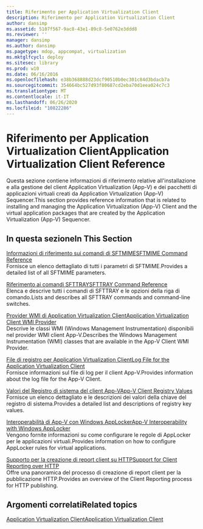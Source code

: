 ```yaml
---
title: Riferimento per Application Virtualization Client
description: Riferimento per Application Virtualization Client
author: dansimp
ms.assetid: 5107f567-9ac8-43e1-89c8-5e0762e3ddd8
ms.reviewer: ''
manager: dansimp
ms.author: dansimp
ms.pagetype: mdop, appcompat, virtualization
ms.mktglfcycl: deploy
ms.sitesec: library
ms.prod: w10
ms.date: 06/16/2016
ms.openlocfilehash: e38b368888d23dcf90510b0ec301c84d3bdacb7a
ms.sourcegitcommit: 354664bc527d93f80687cd2eba70d1eea024c7c3
ms.translationtype: MT
ms.contentlocale: it-IT
ms.lasthandoff: 06/26/2020
ms.locfileid: "10822286"
---
```

# <span data-ttu-id="86d5c-103">Riferimento per Application Virtualization Client</span><span class="sxs-lookup"><span data-stu-id="86d5c-103">Application Virtualization Client Reference</span></span>


<span data-ttu-id="86d5c-104">Questa sezione contiene informazioni di riferimento relative all'installazione e alla gestione del client Application Virtualization (App-V) e dei pacchetti di applicazioni virtuali creati da Application Virtualization (App-V) Sequencer.</span><span class="sxs-lookup"><span data-stu-id="86d5c-104">This section provides reference information that is related to installing and managing the Application Virtualization (App-V) Client and the virtual application packages that are created by the Application Virtualization (App-V) Sequencer.</span></span>

## <span data-ttu-id="86d5c-105">In questa sezione</span><span class="sxs-lookup"><span data-stu-id="86d5c-105">In This Section</span></span>


<a href="" id="sftmime--command-reference"></a>[<span data-ttu-id="86d5c-106">Informazioni di riferimento sui comandi di SFTMIME</span><span class="sxs-lookup"><span data-stu-id="86d5c-106">SFTMIME Command Reference</span></span>](sftmime--command-reference.md)  
<span data-ttu-id="86d5c-107">Fornisce un elenco dettagliato di tutti i parametri di SFTMIME.</span><span class="sxs-lookup"><span data-stu-id="86d5c-107">Provides a detailed list of all SFTMIME parameters.</span></span>

<a href="" id="sfttray-command-reference"></a>[<span data-ttu-id="86d5c-108">Riferimento ai comandi SFTTRAY</span><span class="sxs-lookup"><span data-stu-id="86d5c-108">SFTTRAY Command Reference</span></span>](sfttray-command-reference.md)  
<span data-ttu-id="86d5c-109">Elenca e descrive tutti i comandi di SFTTRAY e le opzioni della riga di comando.</span><span class="sxs-lookup"><span data-stu-id="86d5c-109">Lists and describes all SFTTRAY commands and command-line switches.</span></span>

<a href="" id="application-virtualization-client-wmi-provider"></a>[<span data-ttu-id="86d5c-110">Provider WMI di Application Virtualization Client</span><span class="sxs-lookup"><span data-stu-id="86d5c-110">Application Virtualization Client WMI Provider</span></span>](application-virtualization-client-wmi-provider.md)  
<span data-ttu-id="86d5c-111">Descrive le classi WMI (Windows Management Instrumentation) disponibili nel provider WMI client App-V.</span><span class="sxs-lookup"><span data-stu-id="86d5c-111">Describes the Windows Management Instrumentation (WMI) classes that are available in the App-V Client WMI Provider.</span></span>

<a href="" id="log-file-for-the-application-virtualization-client"></a>[<span data-ttu-id="86d5c-112">File di registro per Application Virtualization Client</span><span class="sxs-lookup"><span data-stu-id="86d5c-112">Log File for the Application Virtualization Client</span></span>](log-file-for-the-application-virtualization-client.md)  
<span data-ttu-id="86d5c-113">Fornisce informazioni sul file di log per il client App-V.</span><span class="sxs-lookup"><span data-stu-id="86d5c-113">Provides information about the log file for the App-V Client.</span></span>

<a href="" id="app-v-client-registry-values"></a>[<span data-ttu-id="86d5c-114">Valori del Registro di sistema del client App-V</span><span class="sxs-lookup"><span data-stu-id="86d5c-114">App-V Client Registry Values</span></span>](app-v-client-registry-values-sp1.md)  
<span data-ttu-id="86d5c-115">Fornisce un elenco dettagliato e le descrizioni dei valori della chiave del registro di sistema.</span><span class="sxs-lookup"><span data-stu-id="86d5c-115">Provides a detailed list and descriptions of registry key values.</span></span>

<a href="" id="app-v-interoperability-with-windows-applocker"></a>[<span data-ttu-id="86d5c-116">Interoperabilità di App-V con Windows AppLocker</span><span class="sxs-lookup"><span data-stu-id="86d5c-116">App-V Interoperability with Windows AppLocker</span></span>](app-v-interoperability-with-windows-applocker.md)  
<span data-ttu-id="86d5c-117">Vengono fornite informazioni su come configurare le regole di AppLocker per le applicazioni virtuali.</span><span class="sxs-lookup"><span data-stu-id="86d5c-117">Provides information on how to configure AppLocker rules for virtual applications.</span></span>

<a href="" id="support-for-client-reporting-over-http"></a>[<span data-ttu-id="86d5c-118">Supporto per la creazione di report client su HTTP</span><span class="sxs-lookup"><span data-stu-id="86d5c-118">Support for Client Reporting over HTTP</span></span>](support-for-client-reporting-over-http.md)  
<span data-ttu-id="86d5c-119">Offre una panoramica del processo di creazione di report client per la pubblicazione HTTP.</span><span class="sxs-lookup"><span data-stu-id="86d5c-119">Provides an overview of the Client Reporting process for HTTP publishing.</span></span>

## <span data-ttu-id="86d5c-120">Argomenti correlati</span><span class="sxs-lookup"><span data-stu-id="86d5c-120">Related topics</span></span>


[<span data-ttu-id="86d5c-121">Application Virtualization Client</span><span class="sxs-lookup"><span data-stu-id="86d5c-121">Application Virtualization Client</span></span>](application-virtualization-client.md)

 

 





